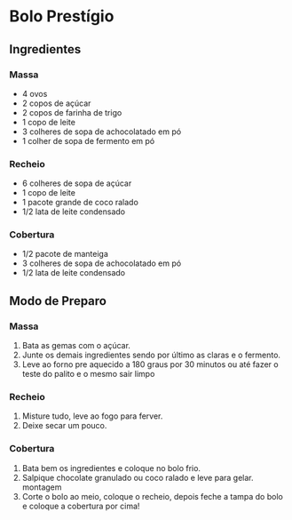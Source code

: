 # Bolo Prestígio

## Ingredientes

### Massa
 * 4 ovos
 * 2 copos de açúcar
 * 2 copos de farinha de trigo
 * 1 copo de leite
 * 3 colheres de sopa de achocolatado em pó
 * 1 colher de sopa de fermento em pó
### Recheio
 * 6 colheres de sopa de açúcar
 * 1 copo de leite
 * 1 pacote grande de coco ralado
 * 1/2 lata de leite condensado
### Cobertura
 * 1/2 pacote de manteiga
 * 3 colheres de sopa de achocolatado em pó
 * 1/2 lata de leite condensado

 ## Modo de Preparo

 ### Massa
1. Bata as gemas com o açúcar.
1. Junte os demais ingredientes sendo por último as claras e o fermento.
1. Leve ao forno pre aquecido a 180 graus por 30 minutos ou até fazer o teste do palito e o mesmo sair limpo
### Recheio
1. Misture tudo, leve ao fogo para ferver.
1. Deixe secar um pouco.
### Cobertura
1. Bata bem os ingredientes e coloque no bolo frio.
1. Salpique chocolate granulado ou coco ralado e leve para gelar.
montagem
1. Corte o bolo ao meio, coloque o recheio, depois feche a tampa do bolo e coloque a cobertura por cima!